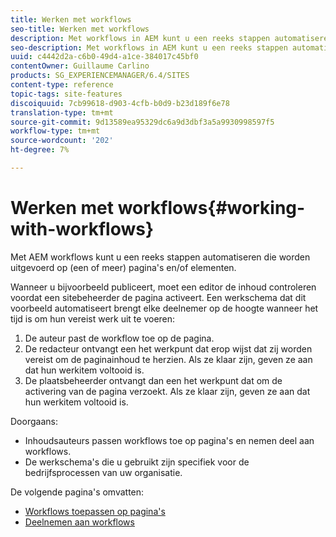 ```yaml
---
title: Werken met workflows
seo-title: Werken met workflows
description: Met workflows in AEM kunt u een reeks stappen automatiseren die worden uitgevoerd op een pagina of element.
seo-description: Met workflows in AEM kunt u een reeks stappen automatiseren die worden uitgevoerd op een pagina of element.
uuid: c4442d2a-c6b0-49d4-a1ce-384017c45bf0
contentOwner: Guillaume Carlino
products: SG_EXPERIENCEMANAGER/6.4/SITES
content-type: reference
topic-tags: site-features
discoiquuid: 7cb99618-d903-4cfb-b0d9-b23d189f6e78
translation-type: tm+mt
source-git-commit: 9d13589ea95329dc6a9d3dbf3a5a9930998597f5
workflow-type: tm+mt
source-wordcount: '202'
ht-degree: 7%

---
```



# Werken met workflows{#working-with-workflows}

Met AEM workflows kunt u een reeks stappen automatiseren die worden uitgevoerd op (een of meer) pagina&#39;s en/of elementen.

Wanneer u bijvoorbeeld publiceert, moet een editor de inhoud controleren voordat een sitebeheerder de pagina activeert. Een werkschema dat dit voorbeeld automatiseert brengt elke deelnemer op de hoogte wanneer het tijd is om hun vereist werk uit te voeren:

1. De auteur past de workflow toe op de pagina.
1. De redacteur ontvangt een het werkpunt dat erop wijst dat zij worden vereist om de paginainhoud te herzien. Als ze klaar zijn, geven ze aan dat hun werkitem voltooid is.
1. De plaatsbeheerder ontvangt dan een het werkpunt dat om de activering van de pagina verzoekt. Als ze klaar zijn, geven ze aan dat hun werkitem voltooid is.

Doorgaans:

* Inhoudsauteurs passen workflows toe op pagina&#39;s en nemen deel aan workflows.
* De werkschema&#39;s die u gebruikt zijn specifiek voor de bedrijfsprocessen van uw organisatie.

De volgende pagina&#39;s omvatten:

* [Workflows toepassen op pagina&#39;s](/help/sites-authoring/workflows-applying.md)
* [Deelnemen aan workflows](/help/sites-authoring/workflows-participating.md)


